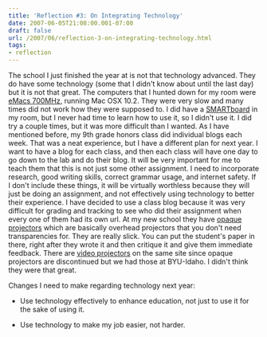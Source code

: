 ```yaml
---
title: 'Reflection #3: On Integrating Technology'
date: 2007-06-05T21:08:00.001-07:00
draft: false
url: /2007/06/reflection-3-on-integrating-technology.html
tags: 
- reflection
---
```


The school I just finished the year at is not that technology advanced. They do have some technology (some that I didn't know about until the last day) but it is not that great. The computers that I hunted down for my room were [eMacs 700MHz](http://support.apple.com/specs/emac/eMac.html), running Mac OSX 10.2. They were very slow and many times did not work how they were supposed to. I did have a [SMARTboard](http://education.smarttech.com/ste/en-US/) in my room, but I never had time to learn how to use it, so I didn't use it. I did try a couple times, but it was more difficult than I wanted. As I have mentioned before, my 9th grade honors class did individual blogs each week. That was a neat experience, but I have a different plan for next year. I want to have a blog for each class, and then each class will have one day to go down to the lab and do their blog. It will be very important for me to teach them that this is not just some other assignment. I need to incorporate research, good writing skills, correct grammar usage, and internet safety. If I don't include these things, it will be virtually worthless because they will just be doing an assignment, and not effectively using technology to better their experience. I have decided to use a class blog because it was very difficult for grading and tracking to see who did their assignment when every one of them had its own url. At my new school they have [opaque projectors](http://www.kintronics.com/Plus/DP-60.html) which are basically overhead projectors that you don't need transparencies for. They are really slick. You can put the student's paper in there, right after they wrote it and then critique it and give them immediate feedback. There are [video projectors](http://www.kintronics.com/Samsung/presenters.html) on the same site since opaque projectors are discontinued but we had those at BYU-Idaho. I didn't think they were that great.  
  
Changes I need to make regarding technology next year:  

*   Use technology effectively to enhance education, not just to use it for the sake of using it.  
    
*   Use technology to make my job easier, not harder.